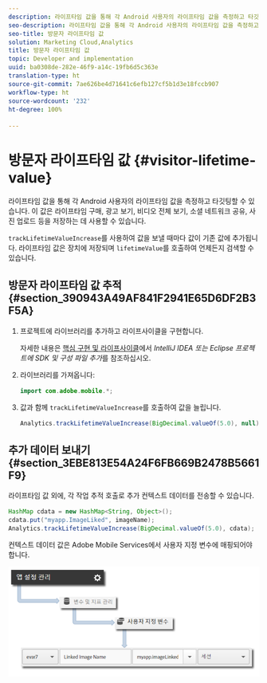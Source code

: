```yaml
---
description: 라이프타임 값을 통해 각 Android 사용자의 라이프타임 값을 측정하고 타깃팅할 수 있습니다. 이 값은 라이프타임 구매, 광고 보기, 비디오 전체 보기, 소셜 네트워크 공유, 사진 업로드 등을 저장하는 데 사용할 수 있습니다.
seo-description: 라이프타임 값을 통해 각 Android 사용자의 라이프타임 값을 측정하고 타깃팅할 수 있습니다. 이 값은 라이프타임 구매, 광고 보기, 비디오 전체 보기, 소셜 네트워크 공유, 사진 업로드 등을 저장하는 데 사용할 수 있습니다.
seo-title: 방문자 라이프타임 값
solution: Marketing Cloud,Analytics
title: 방문자 라이프타임 값
topic: Developer and implementation
uuid: ba0308de-282e-46f9-a14c-19fb6d5c363e
translation-type: ht
source-git-commit: 7ae626be4d71641c6efb127cf5b1d3e18fccb907
workflow-type: ht
source-wordcount: '232'
ht-degree: 100%

---
```



# 방문자 라이프타임 값 {#visitor-lifetime-value}

라이프타임 값을 통해 각 Android 사용자의 라이프타임 값을 측정하고 타깃팅할 수 있습니다. 이 값은 라이프타임 구매, 광고 보기, 비디오 전체 보기, 소셜 네트워크 공유, 사진 업로드 등을 저장하는 데 사용할 수 있습니다.

`trackLifetimeValueIncrease`를 사용하여 값을 보낼 때마다 값이 기존 값에 추가됩니다. 라이프타임 값은 장치에 저장되며 `lifetimeValue`를 호출하여 언제든지 검색할 수 있습니다. 

## 방문자 라이프타임 값 추적 {#section_390943A49AF841F2941E65D6DF2B3F5A}

1. 프로젝트에 라이브러리를 추가하고 라이프사이클을 구현합니다.

   자세한 내용은 [핵심 구현 및 라이프사이클](/help/android/getting-started/dev-qs.md)에서 *IntelliJ IDEA 또는 Eclipse 프로젝트에 SDK 및 구성 파일 추가*&#x200B;를 참조하십시오.
1. 라이브러리를 가져옵니다:

   ```java
   import com.adobe.mobile.*;
   ```

1. 값과 함께 `trackLifetimeValueIncrease`를 호출하여 값을 늘립니다.

   ```java
   Analytics.trackLifetimeValueIncrease(BigDecimal.valueOf(5.0), null);
   ```

## 추가 데이터 보내기 {#section_3EBE813E54A24F6FB669B2478B5661F9}

라이프타임 값 외에, 각 작업 추적 호출로 추가 컨텍스트 데이터를 전송할 수 있습니다.

```java
HashMap cdata = new HashMap<String, Object>(); 
cdata.put("myapp.ImageLiked", imageName); 
Analytics.trackLifetimeValueIncrease(BigDecimal.valueOf(5.0), cdata);
```

컨텍스트 데이터 값은 Adobe Mobile Services에서 사용자 지정 변수에 매핑되어야 합니다.

![](assets/map-variable-context-ltv.png)


